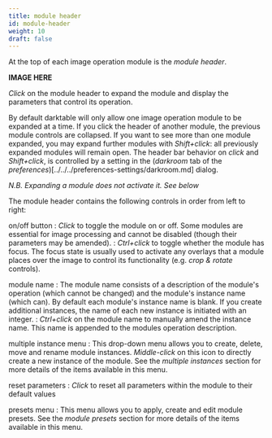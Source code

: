```yaml
---
title: module header
id: module-header
weight: 10
draft: false
---
```


At the top of each image operation module is the _module header_. 

**IMAGE HERE**

_Click_ on the module header to expand the module and display the parameters that control its operation.

By default darktable will only allow one image operation module to be expanded at a time. If you click the header of another module, the previous module controls are collapsed. If you want to see more than one module expanded, you may expand further modules with _Shift+click_: all previously expanded modules will remain open. The header bar behavior on _click_ and _Shift+click_, is controlled by a setting in the (_darkroom_ tab of the _preferences_)[../../../preferences-settings/darkroom.md] dialog.

_N.B. Expanding a module does not activate it. See below_

The module header contains the following controls in order from left to right:

on/off button
: _Click_ to toggle the module on or off. Some modules are essential for image processing and cannot be disabled (though their parameters may be amended).
: _Ctrl+click_ to toggle whether the module has focus. The focus state is usually used to activate any overlays that a module places over the image to control its functionality (e.g. _crop & rotate_ controls). 

module name
: The module name consists of a description of the module's operation (which cannot be changed) and the module's instance name (which can). By default each module's instance name is blank. If you create additional instances, the name of each new instance is initiated with an integer. 
: _Ctrl+click_ on the module name to manually amend the instance name. This name is appended to the modules operation description.

multiple instance menu
: This drop-down menu allows you to create, delete, move and rename module instances. _Middle-click_ on this icon to directly create a new instance of the module. See the _multiple instances_ section for more details of the items available in this menu.

reset parameters
: _Click_ to reset all parameters within the module to their default values

presets menu
: This menu allows you to apply, create and edit module presets. See the _module presets_ section for more details of the items available in this menu.
